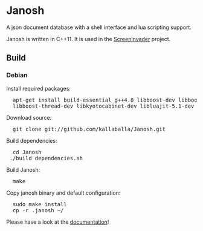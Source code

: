 Janosh
======

A json document database with a shell interface and lua scripting support.

Janosh is written in C++11. It is used in the [ScreenInvader](https://github.com/Metalab/ScreenInvader) project.

## Build

### Debian

Install required packages:
<pre>
  apt-get install build-essential g++4.8 libboost-dev libboost-filesystem-dev libboost-system-dev \
  libboost-thread-dev libkyotocabinet-dev libluajit-5.1-dev cmake
</pre>

Download source:
<pre>
  git clone git://github.com/kallaballa/Janosh.git
</pre>

Build dependencies:
<pre>
  cd Janosh
 ./build_dependencies.sh
</pre>

Build Janosh:
<pre>
  make
</pre>

Copy janosh binary and default configuration:
<pre>
  sudo make install
  cp -r .janosh ~/
</pre>

Please have a look at the [documentation](https://github.com/kallaballa/Janosh/wiki/Home)!
